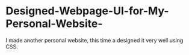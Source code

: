 # Designed-Webpage-UI-for-My-Personal-Website-
I made another personal website, this time a designed it very well using CSS.
